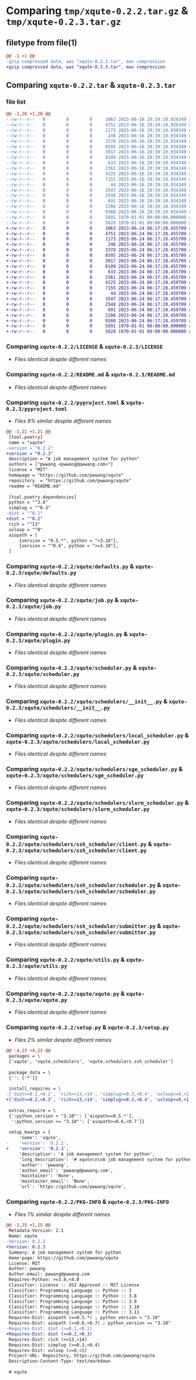 # Comparing `tmp/xqute-0.2.2.tar.gz` & `tmp/xqute-0.2.3.tar.gz`

## filetype from file(1)

```diff
@@ -1 +1 @@
-gzip compressed data, was "xqute-0.2.2.tar", max compression
+gzip compressed data, was "xqute-0.2.3.tar", max compression
```

## Comparing `xqute-0.2.2.tar` & `xqute-0.2.3.tar`

### file list

```diff
@@ -1,20 +1,20 @@
--rw-r--r--   0        0        0     1063 2023-06-16 20:39:10.926349 xqute-0.2.2/LICENSE
--rw-r--r--   0        0        0     4751 2023-06-16 20:39:10.926349 xqute-0.2.2/README.md
--rw-r--r--   0        0        0     1173 2023-06-16 20:39:10.930349 xqute-0.2.2/pyproject.toml
--rw-r--r--   0        0        0      246 2023-06-16 20:39:10.934349 xqute-0.2.2/xqute/__init__.py
--rw-r--r--   0        0        0     3378 2023-06-16 20:39:10.934349 xqute-0.2.2/xqute/defaults.py
--rw-r--r--   0        0        0     8595 2023-06-16 20:39:10.934349 xqute-0.2.2/xqute/job.py
--rw-r--r--   0        0        0     3017 2023-06-16 20:39:10.934349 xqute-0.2.2/xqute/plugin.py
--rw-r--r--   0        0        0     8109 2023-06-16 20:39:10.934349 xqute-0.2.2/xqute/scheduler.py
--rw-r--r--   0        0        0      633 2023-06-16 20:39:10.934349 xqute-0.2.2/xqute/schedulers/__init__.py
--rw-r--r--   0        0        0     2361 2023-06-16 20:39:10.934349 xqute-0.2.2/xqute/schedulers/local_scheduler.py
--rw-r--r--   0        0        0     4225 2023-06-16 20:39:10.934349 xqute-0.2.2/xqute/schedulers/sge_scheduler.py
--rw-r--r--   0        0        0     7155 2023-06-16 20:39:10.934349 xqute-0.2.2/xqute/schedulers/slurm_scheduler.py
--rw-r--r--   0        0        0       44 2023-06-16 20:39:10.934349 xqute-0.2.2/xqute/schedulers/ssh_scheduler/__init__.py
--rw-r--r--   0        0        0     3547 2023-06-16 20:39:10.934349 xqute-0.2.2/xqute/schedulers/ssh_scheduler/client.py
--rw-r--r--   0        0        0     2548 2023-06-16 20:39:10.934349 xqute-0.2.2/xqute/schedulers/ssh_scheduler/scheduler.py
--rw-r--r--   0        0        0      691 2023-06-16 20:39:10.934349 xqute-0.2.2/xqute/schedulers/ssh_scheduler/submitter.py
--rw-r--r--   0        0        0     2206 2023-06-16 20:39:10.934349 xqute-0.2.2/xqute/utils.py
--rw-r--r--   0        0        0     9380 2023-06-16 20:39:10.934349 xqute-0.2.2/xqute/xqute.py
--rw-r--r--   0        0        0     5891 1970-01-01 00:00:00.000000 xqute-0.2.2/setup.py
--rw-r--r--   0        0        0     5628 1970-01-01 00:00:00.000000 xqute-0.2.2/PKG-INFO
+-rw-r--r--   0        0        0     1063 2023-06-24 06:17:28.455709 xqute-0.2.3/LICENSE
+-rw-r--r--   0        0        0     4751 2023-06-24 06:17:28.455709 xqute-0.2.3/README.md
+-rw-r--r--   0        0        0     1173 2023-06-24 06:17:28.455709 xqute-0.2.3/pyproject.toml
+-rw-r--r--   0        0        0      246 2023-06-24 06:17:28.455709 xqute-0.2.3/xqute/__init__.py
+-rw-r--r--   0        0        0     3378 2023-06-24 06:17:28.455709 xqute-0.2.3/xqute/defaults.py
+-rw-r--r--   0        0        0     8595 2023-06-24 06:17:28.455709 xqute-0.2.3/xqute/job.py
+-rw-r--r--   0        0        0     3017 2023-06-24 06:17:28.455709 xqute-0.2.3/xqute/plugin.py
+-rw-r--r--   0        0        0     8109 2023-06-24 06:17:28.455709 xqute-0.2.3/xqute/scheduler.py
+-rw-r--r--   0        0        0      633 2023-06-24 06:17:28.455709 xqute-0.2.3/xqute/schedulers/__init__.py
+-rw-r--r--   0        0        0     2361 2023-06-24 06:17:28.455709 xqute-0.2.3/xqute/schedulers/local_scheduler.py
+-rw-r--r--   0        0        0     4225 2023-06-24 06:17:28.459709 xqute-0.2.3/xqute/schedulers/sge_scheduler.py
+-rw-r--r--   0        0        0     7155 2023-06-24 06:17:28.459709 xqute-0.2.3/xqute/schedulers/slurm_scheduler.py
+-rw-r--r--   0        0        0       44 2023-06-24 06:17:28.459709 xqute-0.2.3/xqute/schedulers/ssh_scheduler/__init__.py
+-rw-r--r--   0        0        0     3547 2023-06-24 06:17:28.459709 xqute-0.2.3/xqute/schedulers/ssh_scheduler/client.py
+-rw-r--r--   0        0        0     2548 2023-06-24 06:17:28.459709 xqute-0.2.3/xqute/schedulers/ssh_scheduler/scheduler.py
+-rw-r--r--   0        0        0      691 2023-06-24 06:17:28.459709 xqute-0.2.3/xqute/schedulers/ssh_scheduler/submitter.py
+-rw-r--r--   0        0        0     2206 2023-06-24 06:17:28.459709 xqute-0.2.3/xqute/utils.py
+-rw-r--r--   0        0        0     9380 2023-06-24 06:17:28.459709 xqute-0.2.3/xqute/xqute.py
+-rw-r--r--   0        0        0     5891 1970-01-01 00:00:00.000000 xqute-0.2.3/setup.py
+-rw-r--r--   0        0        0     5628 1970-01-01 00:00:00.000000 xqute-0.2.3/PKG-INFO
```

### Comparing `xqute-0.2.2/LICENSE` & `xqute-0.2.3/LICENSE`

 * *Files identical despite different names*

### Comparing `xqute-0.2.2/README.md` & `xqute-0.2.3/README.md`

 * *Files identical despite different names*

### Comparing `xqute-0.2.2/pyproject.toml` & `xqute-0.2.3/pyproject.toml`

 * *Files 9% similar despite different names*

```diff
@@ -1,21 +1,21 @@
 [tool.poetry]
 name = "xqute"
-version = "0.2.2"
+version = "0.2.3"
 description = "A job management system for python"
 authors = ["pwwang <pwwang@pwwang.com>"]
 license = "MIT"
 homepage = "https://github.com/pwwang/xqute"
 repository  = "https://github.com/pwwang/xqute"
 readme = "README.md"
 
 [tool.poetry.dependencies]
 python = "^3.8"
 simplug = "^0.3"
-diot = "^0.1"
+diot = "^0.2"
 rich = "^13"
 uvloop = "^0"
 aiopath = [
     {version = "0.5.*", python = "<3.10"},
     {version = "^0.6", python = ">=3.10"},
 ]
```

### Comparing `xqute-0.2.2/xqute/defaults.py` & `xqute-0.2.3/xqute/defaults.py`

 * *Files identical despite different names*

### Comparing `xqute-0.2.2/xqute/job.py` & `xqute-0.2.3/xqute/job.py`

 * *Files identical despite different names*

### Comparing `xqute-0.2.2/xqute/plugin.py` & `xqute-0.2.3/xqute/plugin.py`

 * *Files identical despite different names*

### Comparing `xqute-0.2.2/xqute/scheduler.py` & `xqute-0.2.3/xqute/scheduler.py`

 * *Files identical despite different names*

### Comparing `xqute-0.2.2/xqute/schedulers/__init__.py` & `xqute-0.2.3/xqute/schedulers/__init__.py`

 * *Files identical despite different names*

### Comparing `xqute-0.2.2/xqute/schedulers/local_scheduler.py` & `xqute-0.2.3/xqute/schedulers/local_scheduler.py`

 * *Files identical despite different names*

### Comparing `xqute-0.2.2/xqute/schedulers/sge_scheduler.py` & `xqute-0.2.3/xqute/schedulers/sge_scheduler.py`

 * *Files identical despite different names*

### Comparing `xqute-0.2.2/xqute/schedulers/slurm_scheduler.py` & `xqute-0.2.3/xqute/schedulers/slurm_scheduler.py`

 * *Files identical despite different names*

### Comparing `xqute-0.2.2/xqute/schedulers/ssh_scheduler/client.py` & `xqute-0.2.3/xqute/schedulers/ssh_scheduler/client.py`

 * *Files identical despite different names*

### Comparing `xqute-0.2.2/xqute/schedulers/ssh_scheduler/scheduler.py` & `xqute-0.2.3/xqute/schedulers/ssh_scheduler/scheduler.py`

 * *Files identical despite different names*

### Comparing `xqute-0.2.2/xqute/schedulers/ssh_scheduler/submitter.py` & `xqute-0.2.3/xqute/schedulers/ssh_scheduler/submitter.py`

 * *Files identical despite different names*

### Comparing `xqute-0.2.2/xqute/utils.py` & `xqute-0.2.3/xqute/utils.py`

 * *Files identical despite different names*

### Comparing `xqute-0.2.2/xqute/xqute.py` & `xqute-0.2.3/xqute/xqute.py`

 * *Files identical despite different names*

### Comparing `xqute-0.2.2/setup.py` & `xqute-0.2.3/setup.py`

 * *Files 2% similar despite different names*

```diff
@@ -4,23 +4,23 @@
 packages = \
 ['xqute', 'xqute.schedulers', 'xqute.schedulers.ssh_scheduler']
 
 package_data = \
 {'': ['*']}
 
 install_requires = \
-['diot>=0.1,<0.2', 'rich>=13,<14', 'simplug>=0.3,<0.4', 'uvloop>=0,<1']
+['diot>=0.2,<0.3', 'rich>=13,<14', 'simplug>=0.3,<0.4', 'uvloop>=0,<1']
 
 extras_require = \
 {':python_version < "3.10"': ['aiopath==0.5.*'],
  ':python_version >= "3.10"': ['aiopath>=0.6,<0.7']}
 
 setup_kwargs = {
     'name': 'xqute',
-    'version': '0.2.2',
+    'version': '0.2.3',
     'description': 'A job management system for python',
     'long_description': '# xqute\n\nA job management system for python\n\n## Features\n\n- Written in async\n- Plugin system\n- Scheduler adaptor\n- Job retrying/pipeline halting when failed\n\n## Installation\n\n```\npip install xqute\n```\n\n## A toy example\n```python\nimport asyncio\nfrom xqute import Xqute\n\nasync def main():\n    # 3 jobs allowed to run at the same time\n    xqute = Xqute(scheduler_forks=3)\n    for _ in range(10):\n        await xqute.put(\'sleep 1\')\n    await xqute.run_until_complete()\n\nif __name__ == \'__main__\':\n    asyncio.run(main())\n```\n\n![xqute](./xqute.png)\n\n\n## API\nhttps://pwwang.github.io/xqute/\n\n## Usage\n\n### Xqute object\n\nAn xqute is initialized by:\n```python\nxqute = Xqute(...)\n```\nAvailable arguments are:\n\n- scheduler: The scheduler class or name\n- plugins: The plugins to enable/disable for this session\n- job_metadir: The job meta directory (Default: `./.xqute/`)\n- job_error_strategy: The strategy when there is error happened\n- job_num_retries: Max number of retries when job_error_strategy is retry\n- job_submission_batch: The number of consumers to submit jobs\n- scheduler_forks: Max number of job forks\n- **scheduler_opts: Additional keyword arguments for scheduler\n\nNote that the producer must be initialized in an event loop.\n\nTo push a job into the queue:\n```python\nawait xqute.put([\'echo\', 1])\n```\n\n### Using SGE scheduler\n```python\nxqute = Xqute(\n    \'sge\',\n    scheduler_forks=100,\n    qsub=\'path to qsub\',\n    qdel=\'path to qdel\',\n    qstat=\'path to qstat\',\n    sge_q=\'1-day\',  # or qsub_q=\'1-day\'\n    ...\n)\n```\nKeyword-arguments with names starting with `sge_` will be interpreted as `qsub` options. `list` or `tuple` option values will be expanded. For example:\n`sge_l=[\'h_vmem=2G\', \'gpu=1\']` will be expanded in wrapped script like this:\n```shell\n# ...\n\n#$ -l h_vmem=2G\n#$ -l gpu=1\n\n# ...\n```\n\n\n### Using Slurm scheduler\n\n```python\nxqute = Xqute(\n    \'slurm\',\n    scheduler_forks=100,\n    sbatch=\'path to sbatch\',\n    scancel=\'path to scancel\',\n    squeue=\'path to squeue\',\n    sbatch_partition=\'1-day\',  # or slurm_partition=\'1-day\'\n    sbatch_time=\'01:00:00\',\n    ...\n)\n```\n\n### Using ssh scheduler\n\n```python\nxqute = Xqute(\n    \'ssh\',\n    scheduler_forks=100,\n    ssh=\'path to ssh\',\n    ssh_servers={\n        "server1": {\n            "user": ...,\n            "port": 22,\n            "keyfile": ...,\n            # How long to keep the ssh connection alive\n            "ctrl_persist": 600,\n            # Where to store the control socket\n            "ctrl_dir": "/tmp",\n        },\n        ...\n    }\n    ...\n)\n```\n\nSSH servers must share the same filesystem and using keyfile authentication.\n\n### Plugins\n\nTo write a plugin for `xqute`, you will need to implement the following hooks:\n\n- `on_init(scheduler)`: Right after scheduler object is initialized\n- `on_shutdown(scheduler, sig)`: When scheduler is shutting down\n- `on_job_init(scheduler, job)`: When the job is initialized\n- `on_job_queued(scheduler, job)`: When the job is queued\n- `on_job_submitted(scheduler, job)`: When the job is submitted\n- `on_job_killing(scheduler, job)`: When the job is being killed\n- `on_job_killed(scheduler, job)`: When the job is killed\n- `on_job_failed(scheduler, job)`: When the job is failed\n- `on_job_succeeded(scheduler, job)`: When the job is succeeded\n\nNote that all hooks are corotines except `on_init` and `on_shutdown`, that means you should also implement them as corotines (sync implementations are allowed but will be warned).\n\nTo implement a hook, you have to fetch the plugin manager:\n\n```python\nfrom simplug import Simplug\npm = Simplug(\'xqute\')\n\n# or\nfrom xqute import simplug as pm\n```\n\nand then use the decorator `pm.impl`:\n\n```python\n@pm.impl\ndef on_init(scheduler):\n    ...\n```\n\n### Implementing a scheduler\n\nCurrently there are only 2 builtin schedulers: `local` and `sge`.\n\nOne can implement a scheduler by subclassing the `Scheduler` abstract class. There are three abstract methods that have to be implemented in the subclass:\n\n```python\nfrom xqute import Scheduer\n\nclass MyScheduler(Scheduler):\n    name = \'my\'\n    job_class: MyJob\n\n    async def submit_job(self, job):\n        """How to submit a job, return a unique id in the scheduler system\n        (the pid for local scheduler for example)\n        """\n\n    async def kill_job(self, job):\n        """How to kill a job"""\n\n    async def job_is_running(self, job):\n        """Check if a job is running"""\n```\n\nAs you may see, we may also need to implement a job class before `MyScheduler`. The only abstract method to be implemented is `wrap_cmd`:\n```python\nfrom xqute import Job\n\nclass MyJob(Job):\n\n    async def wrap_cmd(self, scheduler):\n        ...\n```\n\nYou have to use the trap command in the wrapped script to update job status, return code and clear the job id file.\n',
     'author': 'pwwang',
     'author_email': 'pwwang@pwwang.com',
     'maintainer': 'None',
     'maintainer_email': 'None',
     'url': 'https://github.com/pwwang/xqute',
```

### Comparing `xqute-0.2.2/PKG-INFO` & `xqute-0.2.3/PKG-INFO`

 * *Files 1% similar despite different names*

```diff
@@ -1,25 +1,25 @@
 Metadata-Version: 2.1
 Name: xqute
-Version: 0.2.2
+Version: 0.2.3
 Summary: A job management system for python
 Home-page: https://github.com/pwwang/xqute
 License: MIT
 Author: pwwang
 Author-email: pwwang@pwwang.com
 Requires-Python: >=3.8,<4.0
 Classifier: License :: OSI Approved :: MIT License
 Classifier: Programming Language :: Python :: 3
 Classifier: Programming Language :: Python :: 3.8
 Classifier: Programming Language :: Python :: 3.9
 Classifier: Programming Language :: Python :: 3.10
 Classifier: Programming Language :: Python :: 3.11
 Requires-Dist: aiopath (==0.5.*) ; python_version < "3.10"
 Requires-Dist: aiopath (>=0.6,<0.7) ; python_version >= "3.10"
-Requires-Dist: diot (>=0.1,<0.2)
+Requires-Dist: diot (>=0.2,<0.3)
 Requires-Dist: rich (>=13,<14)
 Requires-Dist: simplug (>=0.3,<0.4)
 Requires-Dist: uvloop (>=0,<1)
 Project-URL: Repository, https://github.com/pwwang/xqute
 Description-Content-Type: text/markdown
 
 # xqute
```


